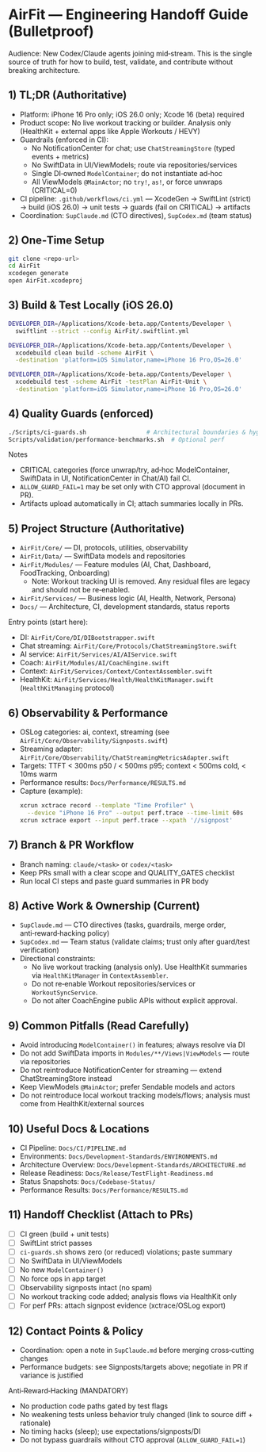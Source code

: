 # AirFit — Engineering Handoff Guide (Bulletproof)

Audience: New Codex/Claude agents joining mid‑stream. This is the single source of truth for how to build, test, validate, and contribute without breaking architecture.

## 1) TL;DR (Authoritative)
- Platform: iPhone 16 Pro only; iOS 26.0 only; Xcode 16 (beta) required
- Product scope: No live workout tracking or builder. Analysis only (HealthKit + external apps like Apple Workouts / HEVY)
- Guardrails (enforced in CI):
  - No NotificationCenter for chat; use `ChatStreamingStore` (typed events + metrics)
  - No SwiftData in UI/ViewModels; route via repositories/services
  - Single DI‑owned `ModelContainer`; do not instantiate ad‑hoc
  - All ViewModels `@MainActor`; no `try!`, `as!`, or force unwraps (CRITICAL=0)
- CI pipeline: `.github/workflows/ci.yml` — XcodeGen → SwiftLint (strict) → build (iOS 26.0) → unit tests → guards (fail on CRITICAL) → artifacts
- Coordination: `SupClaude.md` (CTO directives), `SupCodex.md` (team status)

## 2) One‑Time Setup
```bash
git clone <repo-url>
cd AirFit
xcodegen generate
open AirFit.xcodeproj
```

## 3) Build & Test Locally (iOS 26.0)
```bash
DEVELOPER_DIR=/Applications/Xcode-beta.app/Contents/Developer \
  swiftlint --strict --config AirFit/.swiftlint.yml

DEVELOPER_DIR=/Applications/Xcode-beta.app/Contents/Developer \
  xcodebuild clean build -scheme AirFit \
  -destination 'platform=iOS Simulator,name=iPhone 16 Pro,OS=26.0'

DEVELOPER_DIR=/Applications/Xcode-beta.app/Contents/Developer \
  xcodebuild test -scheme AirFit -testPlan AirFit-Unit \
  -destination 'platform=iOS Simulator,name=iPhone 16 Pro,OS=26.0'
```

## 4) Quality Guards (enforced)
```bash
./Scripts/ci-guards.sh                 # Architectural boundaries & hygiene
Scripts/validation/performance-benchmarks.sh  # Optional perf
```
Notes
- CRITICAL categories (force unwrap/try, ad‑hoc ModelContainer, SwiftData in UI, NotificationCenter in Chat/AI) fail CI.
- `ALLOW_GUARD_FAIL=1` may be set only with CTO approval (document in PR).
- Artifacts upload automatically in CI; attach summaries locally in PRs.

## 5) Project Structure (Authoritative)
- `AirFit/Core/` — DI, protocols, utilities, observability
- `AirFit/Data/` — SwiftData models and repositories
- `AirFit/Modules/` — Feature modules (AI, Chat, Dashboard, FoodTracking, Onboarding)
  - Note: Workout tracking UI is removed. Any residual files are legacy and should not be re‑enabled.
- `AirFit/Services/` — Business logic (AI, Health, Network, Persona)
- `Docs/` — Architecture, CI, development standards, status reports

Entry points (start here):
- DI: `AirFit/Core/DI/DIBootstrapper.swift`
- Chat streaming: `AirFit/Core/Protocols/ChatStreamingStore.swift`
- AI service: `AirFit/Services/AI/AIService.swift`
- Coach: `AirFit/Modules/AI/CoachEngine.swift`
- Context: `AirFit/Services/Context/ContextAssembler.swift`
- HealthKit: `AirFit/Services/Health/HealthKitManager.swift` (`HealthKitManaging` protocol)

## 6) Observability & Performance
- OSLog categories: ai, context, streaming (see `AirFit/Core/Observability/Signposts.swift`)
- Streaming adapter: `AirFit/Core/Observability/ChatStreamingMetricsAdapter.swift`
- Targets: TTFT < 300ms p50 / < 500ms p95; context < 500ms cold, < 10ms warm
 - Performance results: `Docs/Performance/RESULTS.md`
 - Capture (example):
   ```bash
   xcrun xctrace record --template "Time Profiler" \
     --device "iPhone 16 Pro" --output perf.trace --time-limit 60s
   xcrun xctrace export --input perf.trace --xpath '//signpost'
   ```

## 7) Branch & PR Workflow
- Branch naming: `claude/<task>` or `codex/<task>`
- Keep PRs small with a clear scope and QUALITY_GATES checklist
- Run local CI steps and paste guard summaries in PR body

## 8) Active Work & Ownership (Current)
- `SupClaude.md` — CTO directives (tasks, guardrails, merge order, anti‑reward‑hacking policy)
- `SupCodex.md` — Team status (validate claims; trust only after guard/test verification)
- Directional constraints:
  - No live workout tracking (analysis only). Use HealthKit summaries via `HealthKitManager` in `ContextAssembler`.
  - Do not re‑enable Workout repositories/services or `WorkoutSyncService`.
  - Do not alter CoachEngine public APIs without explicit approval.

## 9) Common Pitfalls (Read Carefully)
- Avoid introducing `ModelContainer()` in features; always resolve via DI
- Do not add SwiftData imports in `Modules/**/Views|ViewModels` — route via repositories
- Do not reintroduce NotificationCenter for streaming — extend ChatStreamingStore instead
- Keep ViewModels `@MainActor`; prefer Sendable models and actors
 - Do not reintroduce local workout tracking models/flows; analysis must come from HealthKit/external sources

## 10) Useful Docs & Locations
- CI Pipeline: `Docs/CI/PIPELINE.md`
- Environments: `Docs/Development-Standards/ENVIRONMENTS.md`
- Architecture Overview: `Docs/Development-Standards/ARCHITECTURE.md`
- Release Readiness: `Docs/Release/TestFlight-Readiness.md`
- Status Snapshots: `Docs/Codebase-Status/`
- Performance Results: `Docs/Performance/RESULTS.md`

## 11) Handoff Checklist (Attach to PRs)
- [ ] CI green (build + unit tests)
- [ ] SwiftLint strict passes
- [ ] `ci-guards.sh` shows zero (or reduced) violations; paste summary
- [ ] No SwiftData in UI/ViewModels
- [ ] No new `ModelContainer()`
- [ ] No force ops in app target
- [ ] Observability signposts intact (no spam)
 - [ ] No workout tracking code added; analysis flows via HealthKit only
 - [ ] For perf PRs: attach signpost evidence (xctrace/OSLog export)

## 12) Contact Points & Policy
- Coordination: open a note in `SupClaude.md` before merging cross‑cutting changes
- Performance budgets: see Signposts/targets above; negotiate in PR if variance is justified

Anti‑Reward‑Hacking (MANDATORY)
- No production code paths gated by test flags
- No weakening tests unless behavior truly changed (link to source diff + rationale)
- No timing hacks (sleep); use expectations/signposts/DI
- Do not bypass guardrails without CTO approval (`ALLOW_GUARD_FAIL=1`)
